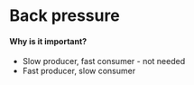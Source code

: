 # Back pressure

#### Why is it important?

- Slow producer, fast consumer - not needed
- Fast producer, slow consumer
